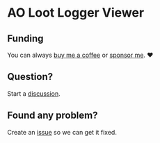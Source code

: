 # AO Loot Logger Viewer

## Funding

You can always [buy me a coffee](https://www.buymeacoffee.com/MatheusSampaio) or [sponsor me](https://github.com/sponsors/matheussampaio). ❤️

## Question?

Start a [discussion](https://github.com/matheussampaio/ao-loot-logger-viewer/discussions).

## Found any problem?

Create an [issue](https://github.com/matheussampaio/ao-loot-logger-viewer/issues) so we can get it fixed.
